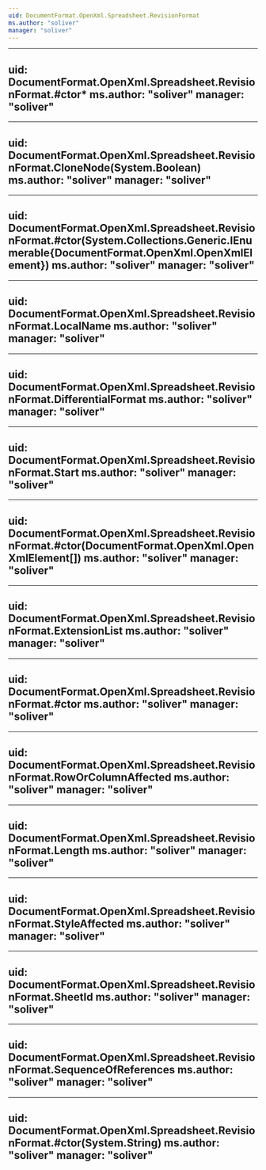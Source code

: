 ```yaml
---
uid: DocumentFormat.OpenXml.Spreadsheet.RevisionFormat
ms.author: "soliver"
manager: "soliver"
---
```


---
uid: DocumentFormat.OpenXml.Spreadsheet.RevisionFormat.#ctor*
ms.author: "soliver"
manager: "soliver"
---

---
uid: DocumentFormat.OpenXml.Spreadsheet.RevisionFormat.CloneNode(System.Boolean)
ms.author: "soliver"
manager: "soliver"
---

---
uid: DocumentFormat.OpenXml.Spreadsheet.RevisionFormat.#ctor(System.Collections.Generic.IEnumerable{DocumentFormat.OpenXml.OpenXmlElement})
ms.author: "soliver"
manager: "soliver"
---

---
uid: DocumentFormat.OpenXml.Spreadsheet.RevisionFormat.LocalName
ms.author: "soliver"
manager: "soliver"
---

---
uid: DocumentFormat.OpenXml.Spreadsheet.RevisionFormat.DifferentialFormat
ms.author: "soliver"
manager: "soliver"
---

---
uid: DocumentFormat.OpenXml.Spreadsheet.RevisionFormat.Start
ms.author: "soliver"
manager: "soliver"
---

---
uid: DocumentFormat.OpenXml.Spreadsheet.RevisionFormat.#ctor(DocumentFormat.OpenXml.OpenXmlElement[])
ms.author: "soliver"
manager: "soliver"
---

---
uid: DocumentFormat.OpenXml.Spreadsheet.RevisionFormat.ExtensionList
ms.author: "soliver"
manager: "soliver"
---

---
uid: DocumentFormat.OpenXml.Spreadsheet.RevisionFormat.#ctor
ms.author: "soliver"
manager: "soliver"
---

---
uid: DocumentFormat.OpenXml.Spreadsheet.RevisionFormat.RowOrColumnAffected
ms.author: "soliver"
manager: "soliver"
---

---
uid: DocumentFormat.OpenXml.Spreadsheet.RevisionFormat.Length
ms.author: "soliver"
manager: "soliver"
---

---
uid: DocumentFormat.OpenXml.Spreadsheet.RevisionFormat.StyleAffected
ms.author: "soliver"
manager: "soliver"
---

---
uid: DocumentFormat.OpenXml.Spreadsheet.RevisionFormat.SheetId
ms.author: "soliver"
manager: "soliver"
---

---
uid: DocumentFormat.OpenXml.Spreadsheet.RevisionFormat.SequenceOfReferences
ms.author: "soliver"
manager: "soliver"
---

---
uid: DocumentFormat.OpenXml.Spreadsheet.RevisionFormat.#ctor(System.String)
ms.author: "soliver"
manager: "soliver"
---
